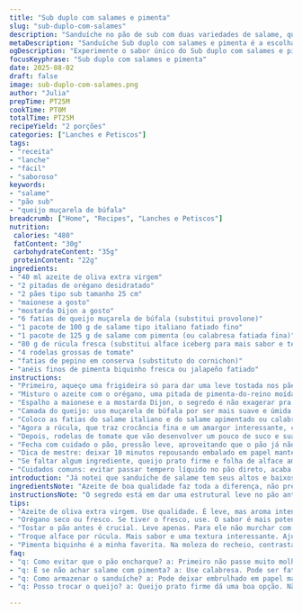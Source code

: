 ```yaml
---
title: "Sub duplo com salames e pimenta"
slug: "sub-duplo-com-salames"
description: "Sanduíche no pão de sub com duas variedades de salame, queijo semelhante ao provolone, pimenta banana e um toque de maionese e mostarda. Inclui também alface e tomate, além de uma mistura simples de azeite com ervas para dar umidade e sabor extra. Combinação de texturas crocantes e sabores intensos, rápida montagem, sem lactose nem nozes. Ideal para quem já cansou do básico e quer um sanduba que não escorrega no sabor, mantém o equilíbrio entre gordura e ácido, doçura e picância delicada."
metaDescription: "Sanduíche Sub duplo com salames e pimenta é a escolha perfeita para um lanche gostoso e cheio de sabor"
ogDescription: "Experimente o sabor único do Sub duplo com salames e pimenta, um lanche surpreendente e fácil de preparar"
focusKeyphrase: "Sub duplo com salames e pimenta"
date: 2025-08-02
draft: false
image: sub-duplo-com-salames.png
author: "Julia"
prepTime: PT25M
cookTime: PT0M
totalTime: PT25M
recipeYield: "2 porções"
categories: ["Lanches e Petiscos"]
tags:
- "receita"
- "lanche"
- "fácil"
- "saboroso"
keywords:
- "salame"
- "pão sub"
- "queijo muçarela de búfala"
breadcrumb: ["Home", "Recipes", "Lanches e Petiscos"]
nutrition: 
 calories: "480"
 fatContent: "30g"
 carbohydrateContent: "35g"
 proteinContent: "22g"
ingredients:
- "40 ml azeite de oliva extra virgem"
- "2 pitadas de orégano desidratado"
- "2 pães tipo sub tamanho 25 cm"
- "maionese a gosto"
- "mostarda Dijon a gosto"
- "6 fatias de queijo muçarela de búfala (substitui provolone)"
- "1 pacote de 100 g de salame tipo italiano fatiado fino"
- "1 pacote de 125 g de salame com pimenta (ou calabresa fatiada fina)"
- "80 g de rúcula fresca (substitui alface iceberg para mais sabor e textura)"
- "4 rodelas grossas de tomate"
- "fatias de pepino em conserva (substituto do cornichon)"
- "anéis finos de pimenta biquinho fresca ou jalapeño fatiado"
instructions:
- "Primeiro, aqueço uma frigideira só para dar uma leve tostada nos pães, ponto em que eles firmam um pouco mas não ressecam. Com o pão ainda quente, abro com cuidado, sem separar totalmente as duas metades para evitar derramar recheio depois."
- "Misturo o azeite com o orégano, uma pitada de pimenta-do-reino moída na hora, passo ao redor do interior do pão com um pincel pequeno ou colher. Isso mantém o pão úmido e dá aquele aroma herbáceo que corta a gordura do salame."
- "Espalho a maionese e a mostarda Dijon, o segredo é não exagerar pra não virar meleca. Um pouco em cada lado, assim o sabor casa com o azeite e os embutidos - e não briga com eles."
- "Camada do queijo: uso muçarela de búfala por ser mais suave e úmida que o provolone, que às vezes seca e vira chiclete. Coloco as fatias uniformemente para derreter a temperatura do pão ainda quente, assim já liga tudo."
- "Coloco as fatias do salame italiano e do salame apimentado ou calabresa. A alternância traz um jogo de sabores terrosos e picantes, evitar que fique enjoativo. Posiciono elas sem empilhar muito, pra morder e sentir cada sabor."
- "Agora a rúcula, que traz crocância fina e um amargor interessante, contraponto à carne curada e gordura do queijo. A substituição pela rúcula ajuda na digestão e evita a textura gordurosa do iceberg."
- "Depois, rodelas de tomate que vão desenvolver um pouco de suco e suavizar o conjunto. Fatias de pepino em conserva entregam aquela acidez sutil, frescor. Pimenta biquinho ou jalapeño fatiado no topo para quem quer o ardido controlado, não fogo exagerado."
- "Fecha com cuidado o pão, pressão leve, aproveitando que o pão já não está cru nem molenga, segura os ingredientes. Se quiser, corto ao meio com uma faca serrilhada para evitar amassar, aí já fica pra comer na hora ou levar."
- "Dica de mestre: deixar 10 minutos repousando embalado em papel manteiga, o calor residual casa os sabores e evita que o pão desmanche rápido na hora da mordida."
- "Se faltar algum ingrediente, queijo prato firme e folha de alface americana substituem bem. Pimentas podem ser menos ou mais ácidas conforme gosto, pequenas rodelas de jalapeño mantém o equilíbrio sem arder demais."
- "Cuidados comuns: evitar passar tempero líquido no pão direto, acaba amolecendo rápido. Pães tamanho sub maiores que 25 cm perdem a relação entre recheio e pão e ficam secos. Salames mais grossos vão dominar e desequilibrar, então fatiar fininho é essencial."
introduction: "Já notei que sanduíche de salame tem seus altos e baixos dependendo do queijo usado e do pão. Muitas vezes o provolone comum seca ou o pão amolece demais, o acabamento empapado nunca é agradável. Trocando o queijo pela muçarela de búfala, que é mais úmida, e dando uma leve tostada no pão antes da montagem, o resultado fica muito diferente. Os embutidos precisam estar finos para não sobrecarregar e lutei pra encontrar o equilíbrio entre o molho e os ingredientes, porque muita mostarda ou maionese estraga tudo, vira meleca e cai fora. Além disso, mudar o alface IKEA pelo rúcula dá outra personalidade ao sanduíche, meio que abre aquela sensação de comida fresca, como se terminasse a orgia da gordura com uma leveza que segura a boca até a próxima mordida. Pimenta biquinho por cima é minha aposta final para quem quer o toque ardido, mas sem a sensação de queimação imediata. E o detalhe do pepino na conserva, parecido com cornichon, ajuda a gente a sentir aquele ácido natural que desperta a vontade de continuar comendo, como uma espécie de limão no abraço do sanduba. Cada mordida assim revela uma camada diferente e isso é o que eu, que já testei essas combinações mais vezes do que gostaria de lembrar, sempre busco num lanche realmente memorável."
ingredientsNote: "Azeite de boa qualidade faz toda a diferença, não precisa exagerar na quantidade, a ideia é só umedecer. Orégano seco comum serve, mas se tiver fresco, melhor ainda. Pão tipo sub pode variar conforme a padaria, o importante é que seja firme e com casca crocante para prevenir molhar rápido. Maionese e mostarda Dijon são clássicos, mas se quiser, um toque de mostarda em grão traz textura bacana. O muçarela de búfala, por ser mais úmida e suave, evita a secura do provolone tradicional, que às vezes eu sinto que deixa o sanduíche seco depois de alguns minutos. Nos embutidos, salame italiano tradicional e salame com pimenta equilibram sabor e ardência; pode usar calabresa fina no lugar do salame apimentado para variar o perfil. Rúcula no lugar da alface iceberg dá um frescor amargo que limpa o paladar e traz sustentação. Tomate tem que estar maduro sem ser muito mole; substitua o cornichon pelo pepino em conserva fácil de achar no mercado e veja o toque ácido que isso dá. Pimentas biquinho frescas proporcionam picância leve, mas o jalapeño, se for usado com moderação, pode crescer para os aventureiros, lembrando de tirar as sementes para diminuir o fogo se quiser."
instructionsNote: "O segredo está em dar uma estrutural leve no pão antes de montar, aquilo evita o pão amolecer por dentro, o que me fez desistir várias vezes antes dessa técnica. O azeite com orégano é espalhado por dentro para acrescentar uma umidade que não pesa; aplicar com um pincel facilita distribuir sem exagero. A maionese e a mostarda devem ser passadas com moderação para que não virem camada gordurosa que escorregue fora na mordida. Colocar o queijo primeiro aproveita a leve temperatura do pão e ajuda a unir as camadas; já o queijo úmido impede aquele efeito de pão seco. Intercalar os salames introduz complexidade no sabor, é importante não empilhar demais senão vira um sanduíche que escapa da mão. A rúcula traz a quebra da gordura com seu frescor, e o tomate suaviza o conjunto com suco natural. Pepino em conserva faz o papel ácido do cornichon, valorizando a combinação. As pimentas frescas no topo devem estar bem fatiadas para não se sobrepor no sabor, elas entregam não só o picante mas o aroma. Finalmente, fechar o sanduíche com pressão leve evita o pão romper e o uso de papel manteiga para repousar alguns minutos ajuda o sabor se expandir e a textura se ajustar, antes de cortar para servir. Caso falte algum ingrediente é melhor substituir por algo próximo para não perder a harmonia; lembrar que ingredientes muito molhados arriscam desmanchar o pão antes de comer."
tips:
- "Azeite de oliva extra virgem. Use qualidade. É leve, mas aroma intenso. Ajuda a dar umidade no pão. Não exagere. Só um toque."
- "Orégano seco ou fresco. Se tiver o fresco, use. O sabor é mais potente. Mas o seco dá certo também. Espalhe no interior do pão."
- "Tostar o pão antes é crucial. Leve apenas. Para ele não murchar com o recheio. Assim, mantém a crocância na mordida."
- "Troque alface por rúcula. Mais sabor e uma textura interessante. Ajuda a não deixar o sanduíche pesado. Não faz mal à digestão também."
- "Pimenta biquinho é a minha favorita. Na moleza do recheio, contrasta bem. Mas, jalapeño fatiado funciona também. Um toque levemente picante é bem-vindo."
faq:
- "q: Como evitar que o pão encharque? a: Primeiro não passe muito molho no pão. Apenas o suficiente. Orégano dá umidade e aroma mas não pesa muito."
- "q: E se não achar salame com pimenta? a: Use calabresa. Pode ser fatiada fina. Sem perder a intenção do sabor. Também combina com o queijo."
- "q: Como armazenar o sanduíche? a: Pode deixar embrulhado em papel manteiga. Até cinco horas fica bom. Para sanduíche já montado, não use plástico."
- "q: Posso trocar o queijo? a: Queijo prato firme dá uma boa opção. Não tem a umidade da muçarela de búfala, mas fica saboroso. O importante é não deixar seco."

---
```

